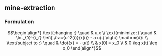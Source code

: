 ## mine-extraction

### Formulation
```math
\begin{align*}
\text{changing :} \quad & u,x \\
\text{minimize :} \quad & \int_{0}^{t_f} \left[ \frac{u^2(t)}{x(t)} - a u(t) \right] \mathrm{d}t \\
\text{subject to :} \quad & \dot{x} = - u(t) \\
& x(0) = x_0 \\
& 0 \leq x(t) \leq x_0
\end{align*}
```

<!-- ### Reference -->